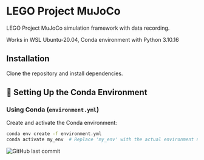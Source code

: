# LEGO Project MuJoCo

LEGO Project MuJoCo simulation framework with data recording.

Works in WSL Ubuntu-20.04, Conda environment with Python 3.10.16

## Installation
Clone the repository and install dependencies.

## 🚀 Setting Up the Conda Environment

### **Using Conda (`environment.yml`)**
Create and activate the Conda environment:
```bash
conda env create -f environment.yml
conda activate my_env  # Replace 'my_env' with the actual environment name
```

![GitHub last commit](https://img.shields.io/github/last-commit/stevenwman/LEGO-MuJoCo)